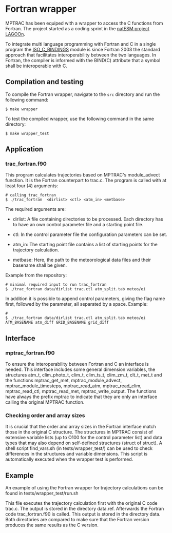 # Fortran wrapper

MPTRAC has been equiped with a wrapper to access the C functions from Fortran. The project started as a coding sprint in the [natESM project LAGOOn](https://www.nat-esm.de/services/support-through-sprints/documentation).

To integrate multi language programming with Fortran and C in a single program the [ISO_C_BINDINGS](https://gcc.gnu.org/onlinedocs/gfortran/ISO_005fC_005fBINDING.html) module is since Fortran 2003 the standard approach that facilitates interoperability between the two languages. In Fortran, the compiler is informed with the BIND(C) attribute that a symbol shall be interoperable with C.

## Compilation and testing

To compile the Fortran wrapper, navigate to the `src` directory and run the following command:

```
$ make wrapper
```

To test the compiled wrapper, use the following command in the same directory:

```
$ make wrapper_test
```

## Application

### trac_fortran.f90

This program calculates trajectories based on MPTRAC's module_advect function. It is the Fortran counterpart to trac.c. The program is called with at least four (4) arguments:

```
# calling trac_fortran
$ ./trac_fortran  <dirlist> <ctl> <atm_in> <metbase>
```

The required arguments are:

* dirlist: A file containing directories to be processed. Each directory has to have an own control parameter file and a starting point file.

* ctl: In the control parameter file the configuration parameters can be set.

* atm_in: The starting point file contains a list of starting points for the trajectory calculation.

* metbase: Here, the path to the meteorological data files and their basename shall be given.

Example from the repository:

```
# minimal required input to run trac_fortran
$ ./trac_fortran data/dirlist trac.ctl atm_split.tab meteo/ei
```

In addition it is possible to append control parameters, giving the flag name first, followed by the parameter, all separated by a space. Example:

```
#
$ ./trac_fortran data/dirlist trac.ctl atm_split.tab meteo/ei ATM_BASENAME atm_diff GRID_BASENAME grid_diff
```

## Interface

### mptrac_fortran.f90

To ensure the interoperability between Fortran and C an interface is needed. This interface includes some general dimension variables, the structures atm_t, clim_photo_t, clim_t, clim_ts_t, clim_zm_t, clt_t, met_t and the functions mptrac_get_met, mptrac_module_advect, mptrac_module_timesteps, mptrac_read_atm, mptrac_read_clim, mptrac_read_ctl, mptrac_read_met, mptrac_write_output. The functions have always the prefix mptrac to indicate that they are only an interface calling the original MPTRAC function.

### Checking order and array sizes

It is crucial that the order and array sizes in the Fortran interface match those in the original C structure. The structures in MPTRAC consist of extensive variable lists (up to O100 for the control parameter list) and data types that may also depend on self-defined structures (struct of struct). A shell script find_vars.sh (in tests/wrapper_test/) can be used to check differences in the structures and variable dimensions. This script is automatically executed when the wrapper test is performed.

## Example

An example of using the Fortran wrapper for trajectory calculations can be found in tests/wrapper_test/run.sh

This file executes the trajectory calculation first with the original C code trac.c. The output is stored in the directory data.ref. Afterwards the Fortran code trac_fortran.f90 is called. This output is stored in the directory data. Both directories are compared to make sure that the Fortran version produces the same results as the C version.
